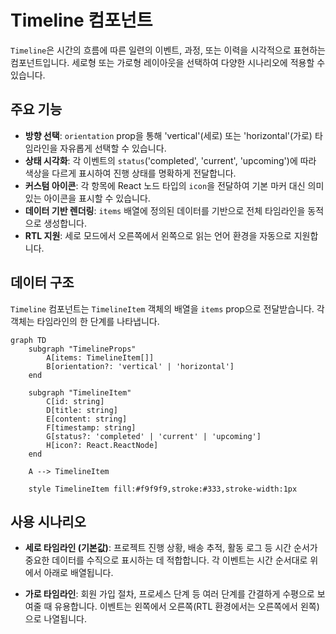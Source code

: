 # Timeline 컴포넌트

`Timeline`은 시간의 흐름에 따른 일련의 이벤트, 과정, 또는 이력을 시각적으로 표현하는 컴포넌트입니다. 세로형 또는 가로형 레이아웃을 선택하여 다양한 시나리오에 적용할 수 있습니다.

## 주요 기능

- **방향 선택**: `orientation` prop을 통해 'vertical'(세로) 또는 'horizontal'(가로) 타임라인을 자유롭게 선택할 수 있습니다.
- **상태 시각화**: 각 이벤트의 `status`('completed', 'current', 'upcoming')에 따라 색상을 다르게 표시하여 진행 상태를 명확하게 전달합니다.
- **커스텀 아이콘**: 각 항목에 React 노드 타입의 `icon`을 전달하여 기본 마커 대신 의미 있는 아이콘을 표시할 수 있습니다.
- **데이터 기반 렌더링**: `items` 배열에 정의된 데이터를 기반으로 전체 타임라인을 동적으로 생성합니다.
- **RTL 지원**: 세로 모드에서 오른쪽에서 왼쪽으로 읽는 언어 환경을 자동으로 지원합니다.

## 데이터 구조

`Timeline` 컴포넌트는 `TimelineItem` 객체의 배열을 `items` prop으로 전달받습니다. 각 객체는 타임라인의 한 단계를 나타냅니다.

```mermaid
graph TD
    subgraph "TimelineProps"
        A[items: TimelineItem[]]
        B[orientation?: 'vertical' | 'horizontal']
    end

    subgraph "TimelineItem"
        C[id: string]
        D[title: string]
        E[content: string]
        F[timestamp: string]
        G[status?: 'completed' | 'current' | 'upcoming']
        H[icon?: React.ReactNode]
    end

    A --> TimelineItem

    style TimelineItem fill:#f9f9f9,stroke:#333,stroke-width:1px
```

## 사용 시나리오

- **세로 타임라인 (기본값)**: 프로젝트 진행 상황, 배송 추적, 활동 로그 등 시간 순서가 중요한 데이터를 수직으로 표시하는 데 적합합니다. 각 이벤트는 시간 순서대로 위에서 아래로 배열됩니다.

- **가로 타임라인**: 회원 가입 절차, 프로세스 단계 등 여러 단계를 간결하게 수평으로 보여줄 때 유용합니다. 이벤트는 왼쪽에서 오른쪽(RTL 환경에서는 오른쪽에서 왼쪽)으로 나열됩니다.
